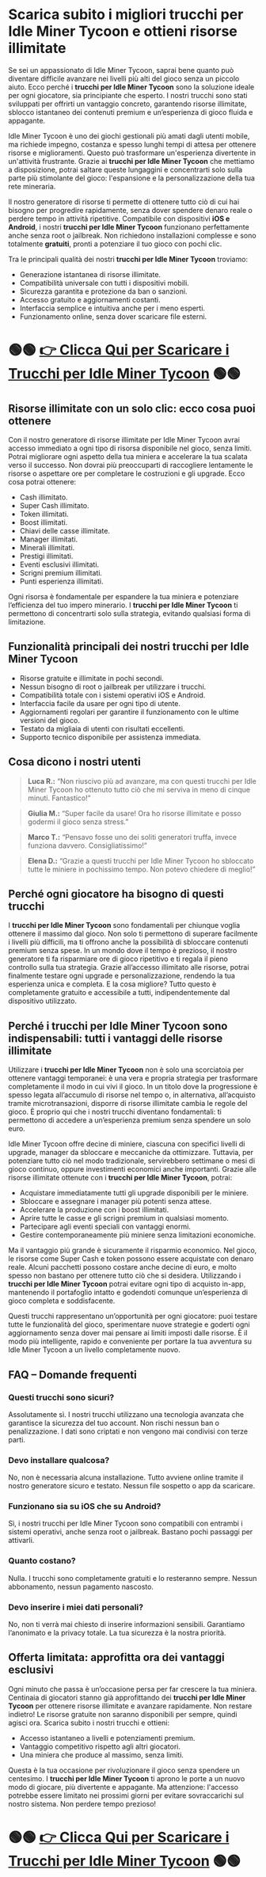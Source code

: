 <h1>Scarica subito i migliori trucchi per Idle Miner Tycoon e ottieni risorse illimitate</h1>

<p>Se sei un appassionato di Idle Miner Tycoon, saprai bene quanto può diventare difficile avanzare nei livelli più alti del gioco senza un piccolo aiuto. Ecco perché i <strong>trucchi per Idle Miner Tycoon</strong> sono la soluzione ideale per ogni giocatore, sia principiante che esperto. I nostri trucchi sono stati sviluppati per offrirti un vantaggio concreto, garantendo risorse illimitate, sblocco istantaneo dei contenuti premium e un’esperienza di gioco fluida e appagante.</p>

<p>Idle Miner Tycoon è uno dei giochi gestionali più amati dagli utenti mobile, ma richiede impegno, costanza e spesso lunghi tempi di attesa per ottenere risorse e miglioramenti. Questo può trasformare un'esperienza divertente in un'attività frustrante. Grazie ai <strong>trucchi per Idle Miner Tycoon</strong> che mettiamo a disposizione, potrai saltare queste lungaggini e concentrarti solo sulla parte più stimolante del gioco: l'espansione e la personalizzazione della tua rete mineraria.</p>

<p>Il nostro generatore di risorse ti permette di ottenere tutto ciò di cui hai bisogno per progredire rapidamente, senza dover spendere denaro reale o perdere tempo in attività ripetitive. Compatibile con dispositivi <strong>iOS e Android</strong>, i nostri <strong>trucchi per Idle Miner Tycoon</strong> funzionano perfettamente anche senza root o jailbreak. Non richiedono installazioni complesse e sono totalmente <strong>gratuiti</strong>, pronti a potenziare il tuo gioco con pochi clic.</p>

<p>Tra le principali qualità dei nostri <strong>trucchi per Idle Miner Tycoon</strong> troviamo:</p>
<ul>
  <li>Generazione istantanea di risorse illimitate.</li>
  <li>Compatibilità universale con tutti i dispositivi mobili.</li>
  <li>Sicurezza garantita e protezione da ban o sanzioni.</li>
  <li>Accesso gratuito e aggiornamenti costanti.</li>
  <li>Interfaccia semplice e intuitiva anche per i meno esperti.</li>
  <li>Funzionamento online, senza dover scaricare file esterni.</li>
</ul>

# 🟢🟢 **[👉 Clicca Qui per Scaricare i Trucchi per Idle Miner Tycoon](https://tinyurl.com/ZenZoneGiochi)** 🟢🟢

<h2>Risorse illimitate con un solo clic: ecco cosa puoi ottenere</h2>

<p>Con il nostro generatore di risorse illimitate per Idle Miner Tycoon avrai accesso immediato a ogni tipo di risorsa disponibile nel gioco, senza limiti. Potrai migliorare ogni aspetto della tua miniera e accelerare la tua scalata verso il successo. Non dovrai più preoccuparti di raccogliere lentamente le risorse o aspettare ore per completare le costruzioni e gli upgrade. Ecco cosa potrai ottenere:</p>

<ul>
  <li>Cash illimitato.</li>
  <li>Super Cash illimitato.</li>
  <li>Token illimitati.</li>
  <li>Boost illimitati.</li>
  <li>Chiavi delle casse illimitate.</li>
  <li>Manager illimitati.</li>
  <li>Minerali illimitati.</li>
  <li>Prestigi illimitati.</li>
  <li>Eventi esclusivi illimitati.</li>
  <li>Scrigni premium illimitati.</li>
  <li>Punti esperienza illimitati.</li>
</ul>

<p>Ogni risorsa è fondamentale per espandere la tua miniera e potenziare l’efficienza del tuo impero minerario. I <strong>trucchi per Idle Miner Tycoon</strong> ti permettono di concentrarti solo sulla strategia, evitando qualsiasi forma di limitazione.</p>

<h2>Funzionalità principali dei nostri trucchi per Idle Miner Tycoon</h2>

<ul>
  <li>Risorse gratuite e illimitate in pochi secondi.</li>
  <li>Nessun bisogno di root o jailbreak per utilizzare i trucchi.</li>
  <li>Compatibilità totale con i sistemi operativi iOS e Android.</li>
  <li>Interfaccia facile da usare per ogni tipo di utente.</li>
  <li>Aggiornamenti regolari per garantire il funzionamento con le ultime versioni del gioco.</li>
  <li>Testato da migliaia di utenti con risultati eccellenti.</li>
  <li>Supporto tecnico disponibile per assistenza immediata.</li>
</ul>

<h2>Cosa dicono i nostri utenti</h2>

<blockquote>
  <p><strong>Luca R.:</strong> “Non riuscivo più ad avanzare, ma con questi trucchi per Idle Miner Tycoon ho ottenuto tutto ciò che mi serviva in meno di cinque minuti. Fantastico!”</p>
</blockquote>
<blockquote>
  <p><strong>Giulia M.:</strong> “Super facile da usare! Ora ho risorse illimitate e posso godermi il gioco senza stress.”</p>
</blockquote>
<blockquote>
  <p><strong>Marco T.:</strong> “Pensavo fosse uno dei soliti generatori truffa, invece funziona davvero. Consigliatissimo!”</p>
</blockquote>
<blockquote>
  <p><strong>Elena D.:</strong> “Grazie a questi trucchi per Idle Miner Tycoon ho sbloccato tutte le miniere in pochissimo tempo. Non potevo chiedere di meglio!”</p>
</blockquote>

<h2>Perché ogni giocatore ha bisogno di questi trucchi</h2>

<p>I <strong>trucchi per Idle Miner Tycoon</strong> sono fondamentali per chiunque voglia ottenere il massimo dal gioco. Non solo ti permettono di superare facilmente i livelli più difficili, ma ti offrono anche la possibilità di sbloccare contenuti premium senza spese. In un mondo dove il tempo è prezioso, il nostro generatore ti fa risparmiare ore di gioco ripetitivo e ti regala il pieno controllo sulla tua strategia. Grazie all’accesso illimitato alle risorse, potrai finalmente testare ogni upgrade e personalizzazione, rendendo la tua esperienza unica e completa. E la cosa migliore? Tutto questo è completamente gratuito e accessibile a tutti, indipendentemente dal dispositivo utilizzato.</p>

<h2>Perché i trucchi per Idle Miner Tycoon sono indispensabili: tutti i vantaggi delle risorse illimitate</h2>

<p>Utilizzare i <strong>trucchi per Idle Miner Tycoon</strong> non è solo una scorciatoia per ottenere vantaggi temporanei: è una vera e propria strategia per trasformare completamente il modo in cui vivi il gioco. In un titolo dove la progressione è spesso legata all’accumulo di risorse nel tempo o, in alternativa, all’acquisto tramite microtransazioni, disporre di risorse illimitate cambia le regole del gioco. È proprio qui che i nostri trucchi diventano fondamentali: ti permettono di accedere a un’esperienza premium senza spendere un solo euro.</p>

<p>Idle Miner Tycoon offre decine di miniere, ciascuna con specifici livelli di upgrade, manager da sbloccare e meccaniche da ottimizzare. Tuttavia, per potenziare tutto ciò nel modo tradizionale, servirebbero settimane o mesi di gioco continuo, oppure investimenti economici anche importanti. Grazie alle risorse illimitate ottenute con i <strong>trucchi per Idle Miner Tycoon</strong>, potrai:</p>

<ul>
  <li>Acquistare immediatamente tutti gli upgrade disponibili per le miniere.</li>
  <li>Sbloccare e assegnare i manager più potenti senza attese.</li>
  <li>Accelerare la produzione con i boost illimitati.</li>
  <li>Aprire tutte le casse e gli scrigni premium in qualsiasi momento.</li>
  <li>Partecipare agli eventi speciali con vantaggi enormi.</li>
  <li>Gestire contemporaneamente più miniere senza limitazioni economiche.</li>
</ul>

<p>Ma il vantaggio più grande è sicuramente il risparmio economico. Nel gioco, le risorse come Super Cash e token possono essere acquistate con denaro reale. Alcuni pacchetti possono costare anche decine di euro, e molto spesso non bastano per ottenere tutto ciò che si desidera. Utilizzando i <strong>trucchi per Idle Miner Tycoon</strong> potrai evitare ogni tipo di acquisto in-app, mantenendo il portafoglio intatto e godendoti comunque un’esperienza di gioco completa e soddisfacente.</p>

<p>Questi trucchi rappresentano un’opportunità per ogni giocatore: puoi testare tutte le funzionalità del gioco, sperimentare nuove strategie e goderti ogni aggiornamento senza dover mai pensare ai limiti imposti dalle risorse. È il modo più intelligente, rapido e conveniente per portare la tua avventura su Idle Miner Tycoon a un livello completamente nuovo.</p>

<h2>FAQ – Domande frequenti</h2>

<h3>Questi trucchi sono sicuri?</h3>
<p>Assolutamente sì. I nostri trucchi utilizzano una tecnologia avanzata che garantisce la sicurezza del tuo account. Non rischi nessun ban o penalizzazione. I dati sono criptati e non vengono mai condivisi con terze parti.</p>

<h3>Devo installare qualcosa?</h3>
<p>No, non è necessaria alcuna installazione. Tutto avviene online tramite il nostro generatore sicuro e testato. Nessun file sospetto o app da scaricare.</p>

<h3>Funzionano sia su iOS che su Android?</h3>
<p>Sì, i nostri trucchi per Idle Miner Tycoon sono compatibili con entrambi i sistemi operativi, anche senza root o jailbreak. Bastano pochi passaggi per attivarli.</p>

<h3>Quanto costano?</h3>
<p>Nulla. I trucchi sono completamente gratuiti e lo resteranno sempre. Nessun abbonamento, nessun pagamento nascosto.</p>

<h3>Devo inserire i miei dati personali?</h3>
<p>No, non ti verrà mai chiesto di inserire informazioni sensibili. Garantiamo l’anonimato e la privacy totale. La tua sicurezza è la nostra priorità.</p>

<h2>Offerta limitata: approfitta ora dei vantaggi esclusivi</h2>

<p>Ogni minuto che passa è un’occasione persa per far crescere la tua miniera. Centinaia di giocatori stanno già approfittando dei <strong>trucchi per Idle Miner Tycoon</strong> per ottenere risorse illimitate e avanzare rapidamente. Non restare indietro! Le risorse gratuite non saranno disponibili per sempre, quindi agisci ora. Scarica subito i nostri trucchi e ottieni:</p>

<ul>
  <li>Accesso istantaneo a livelli e potenziamenti premium.</li>
  <li>Vantaggio competitivo rispetto agli altri giocatori.</li>
  <li>Una miniera che produce al massimo, senza limiti.</li>
</ul>

<p>Questa è la tua occasione per rivoluzionare il gioco senza spendere un centesimo. I <strong>trucchi per Idle Miner Tycoon</strong> ti aprono le porte a un nuovo modo di giocare, più divertente e appagante. Ma attenzione: l'accesso potrebbe essere limitato nei prossimi giorni per evitare sovraccarichi sul nostro sistema. Non perdere tempo prezioso!</p>

# 🟢🟢 **[👉 Clicca Qui per Scaricare i Trucchi per Idle Miner Tycoon](https://tinyurl.com/ZenZoneGiochi)** 🟢🟢
